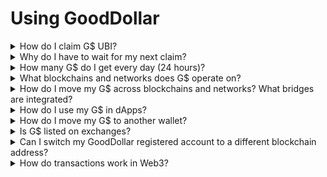 # Using GoodDollar

<details>

<summary>How do I claim G$ UBI?</summary>

Open [GoodWallet](https://wallet.gooddollar.org) or [GoodDapp](https://gooddapp.org) and click on “Claim”! Your newly claimed G$ will appear in your wallet. A countdown will indicate the time remaining until your next opportunity to claim.

</details>

<details>

<summary>Why do I have to wait for my next claim?</summary>

The claiming window resets every day at 12pm UTC. After you claim, you'll need to wait until the same time the following day to claim again. A countdown will indicate the time remaining until your next opportunity to claim.

</details>

<details>

<summary>How many G$ do I get every day (24 hours)?</summary>

While G$ is distributed every day, there is no way of knowing in advance how much a GoodDollar claimer will receive on any given day when making the claim. The distribution process depends on a daily basis. Within each 24-hour cycle, a specific amount of G$ is earmarked for distribution as basic income. \
\
The amount of G$ distributed is determined by the average number of active users over the past 14 days (with the number of claimers potentially varying each day). This daily allocation is distributed evenly, ensuring each claimer receives an equal share. Any unclaimed G$ is then rolled over to augment the distribution pool for the following day.\
\
&#x20;[https://docs.gooddollar.org/protocol-v3-documentation/core-contracts-and-api/ubischeme](https://docs.gooddollar.org/protocol-v3-documentation/core-contracts-and-api/ubischeme)

</details>

<details>

<summary>What blockchains and networks does G$ operate on?</summary>

GoodDollar is deployed on Ethereum, Fuse and Celo.

Daily distribution happens on [sidechains](web3-basic-knowledge-and-security-tips-by-consensys.md#what-are-sidechains): Fuse and Celo.

</details>

<details>

<summary>How do I move my G$ across blockchains and networks? What bridges are integrated?</summary>

G$ is deployed on Ethereum, Fuse and Celo. To Tranfer G$ from one chain to another one you need to use a [bridge](web3-basic-knowledge-and-security-tips-by-consensys.md#what-is-a-bridge). In the [GoodWallet](https://wallet.gooddollar.org) you can find a bridge to move your funds from Fuse<>Celo.

</details>

<details>

<summary>How do I use my G$ in dApps?</summary>

The [G$ token](gooddollar-protocol-and-gusd-token.md#what-is-gusd-token) is a standard ERC-20 token that, to date, has been deployed on Ethereum, Fuse, and Celo Networks. You can use your G$ in different dApps within these ecosystems. You can find a list of dApps [here](../wallet-and-products/3rd-party-partners-and-integrations.md).

Remember that if you want to use G$ from one chain in another, you will need to [bridge](web3-basic-knowledge-and-security-tips-by-consensys.md#what-is-a-bridge) them.

</details>

<details>

<summary>How do I move my G$ to another wallet?</summary>

You can send G$ to wallets compatible with the Fuse and Celo Networks, depending on the chain you're sending G$ from. However, sending G$ to wallets incompatible with these networks will result in the loss of your funds. To ensure compatibility, consult the wallet documentation of the respective wallets.

Sending G$ from one GoodWallet address to another GoodWallet address is always compatible.

To send G$ to another wallet, you just need the wallet address to which you want to send money.

If you want to send G$ from your GoodWallet:

1. Make sure you are in the right Network where you want to send your G$. You can check and switch Network on the top left corner of your wallet.
2. Select “send” in the left side of the big button “Claim”.
3. Write the amount of G$ you want to send and select “send via address”
4. Write the Wallet Address (remember make sure is compatible with Fuse or Celo)
5. Follow the prompts and confirm your transaction.

</details>

<details>

<summary>Is G$ listed on exchanges?</summary>

G$ is available on [decentralized exchanges](web3-basic-knowledge-and-security-tips-by-consensys.md#what-is-a-dex) such as [Uniswap](https://uniswap.org) on Celo Network or [Voltage.Finance](https://voltage.finance) on Fuse.

</details>

<details>

<summary>Can I switch my GoodDollar registered account to a different blockchain address?</summary>

No, not at this time. Your GoodDollar registered account is linked to your proof of unique humanity, and is non-transferrable at this time.

</details>

<details>

<summary>How do transactions work in Web3?</summary>

Web3 transactions are a type of digital transaction that occur on the Ethereum blockchain. They are used to transfer Ether or other tokens between accounts, execute smart contracts, or interact with decentralized applications (dApps).

When a user initiates a transaction, they create a message that includes the recipient's address, the amount to be sent, and any additional data required for the transaction to be executed. This message is then signed with the user's private key and broadcasted to the Ethereum network.

Miners on the network then validate the transaction by checking that the sender has enough funds to complete the transaction and that the transaction meets all the requirements specified in the message. Once validated, the transaction is added to a block and the block is added to the blockchain. This process is known as mining.

Once the transaction is confirmed, the recipient's account balance is updated and the transaction is recorded on the blockchain, making it a permanent and immutable record of the transaction.

The cost of executing a transaction on the Ethereum network is determined by the gas price, which is a fee paid in Ether to compensate miners for processing the transaction. The gas price is set by the user and the higher the gas price, the quicker the transaction is likely to be processed.

In summary, Web3 transactions involve creating a message, validating the transaction, and adding it to the blockchain. The cost of executing the transaction is determined by the gas price paid by the user, and once confirmed, the transaction is a permanent and immutable record on the blockchain.

</details>
